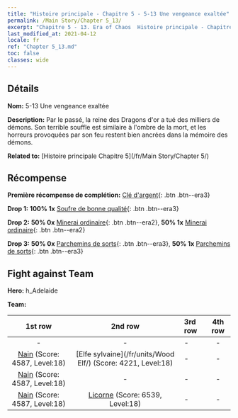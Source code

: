 ```yaml
---
title: "Histoire principale - Chapitre 5 - 5-13 Une vengeance exaltée"
permalink: /Main Story/Chapter 5_13/
excerpt: "Chapitre 5 - 13. Era of Chaos  Histoire principale - Chapitre 5_13. 5-13 Une vengeance exaltée"
last_modified_at: 2021-04-12
locale: fr
ref: "Chapter 5_13.md"
toc: false
classes: wide
---
```


## Détails

 **Nom:** 5-13 Une vengeance exaltée

 **Description:** Par le passé, la reine des Dragons d'or a tué des milliers de démons. Son terrible souffle est similaire à l'ombre de la mort, et les horreurs provoquées par son feu restent bien ancrées dans la mémoire des démons.

 **Related to:** [Histoire principale Chapitre 5](/fr/Main Story/Chapter 5/)

## Récompense

 **Première récompense de complétion:** [Clé d'argent](/fr/Items/con_693/){: .btn .btn--era3}

 **Drop 1:** **100% 1x** [Soufre de bonne qualité](/fr/Items/mat_15/){: .btn .btn--era3}

 **Drop 2:** **50% 0x** [Minerai ordinaire](/fr/Items/mat_6/){: .btn .btn--era2}, **50% 1x** [Minerai ordinaire](/fr/Items/mat_6/){: .btn .btn--era2}

 **Drop 3:** **50% 0x** [Parchemins de sorts](/fr/Items/con_694/){: .btn .btn--era3}, **50% 1x** [Parchemins de sorts](/fr/Items/con_694/){: .btn .btn--era3}


## Fight against Team
 **Hero:** h_Adelaide

 **Team:**


  | 1st row | 2nd row | 3rd row | 4th row |
  |:----:|:----:|:----|:----:|
  | - | - | - | - |
  | [Nain](/fr/units/Dwarf/) (Score: 4587, Level:18)  | [Elfe sylvaine](/fr/units/Wood Elf/) (Score: 4221, Level:18)  | - | - |
  | [Nain](/fr/units/Dwarf/) (Score: 4587, Level:18)  | - | - | - |
  | [Nain](/fr/units/Dwarf/) (Score: 4587, Level:18)  | [Licorne](/fr/units/Unicorn/) (Score: 6539, Level:18)  | - | - |


